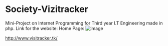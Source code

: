 # Society-Vizitracker

Mini-Project on Internet Programming for Third year I.T Engineering made in php.
Link for the website:
Home Page:
![image](https://user-images.githubusercontent.com/54173157/109675275-a5ff8380-7b9d-11eb-9aff-e298418cceb3.png=100x50)

http://www.visitracker.tk/
